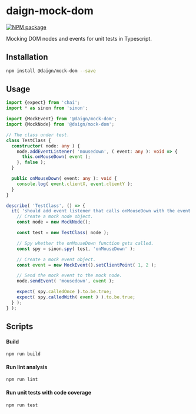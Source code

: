 # daign-mock-dom

[![NPM package][npm]][npm-url]

Mocking DOM nodes and events for unit tests in Typescript.

## Installation

```sh
npm install @daign/mock-dom --save
```

## Usage

```typescript
import {expect} from 'chai';
import * as sinon from 'sinon';

import {MockEvent} from '@daign/mock-dom';
import {MockNode} from '@daign/mock-dom';

// The class under test.
class TestClass {
  constructor( node: any ) {
    node.addEventListener( 'mousedown', ( event: any ): void => {
      this.onMouseDown( event );
    }, false );
  }

  public onMouseDown( event: any ): void {
    console.log( event.clientX, event.clientY );
  }
}

describe( 'TestClass', () => {
  it( 'should add event listener that calls onMouseDown with the event object', () => {
    // Create a mock node object.
    const node = new MockNode();

    const test = new TestClass( node );

    // Spy whether the onMouseDown function gets called.
    const spy = sinon.spy( test, 'onMouseDown' );

    // Create a mock event object.
    const event = new MockEvent().setClientPoint( 1, 2 );

    // Send the mock event to the mock node.
    node.sendEvent( 'mousedown', event );

    expect( spy.calledOnce ).to.be.true;
    expect( spy.calledWith( event ) ).to.be.true;
  } );
} );
```

## Scripts

#### Build

    npm run build

#### Run lint analysis

    npm run lint

#### Run unit tests with code coverage

    npm run test

[npm]: https://img.shields.io/npm/v/@daign/mock-dom.svg
[npm-url]: https://www.npmjs.com/package/@daign/mock-dom
